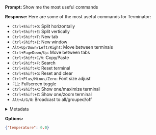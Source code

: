 **Prompt:**
Show me the most useful commands

**Response:**
Here are some of the most useful commands for Terminator:

- `Ctrl+Shift+O`: Split horizontally
- `Ctrl+Shift+E`: Split vertically
- `Ctrl+Shift+T`: New tab
- `Ctrl+Shift+I`: New window
- `Alt+Up/Down/Left/Right`: Move between terminals
- `Ctrl+PageDown/Up`: Move between tabs
- `Ctrl+Shift+C/V`: Copy/Paste
- `Ctrl+Shift+F`: Search
- `Ctrl+Shift+R`: Reset terminal
- `Ctrl+Shift+G`: Reset and clear
- `Ctrl+Plus/Minus/Zero`: Font size adjust
- `F11`: Fullscreen toggle
- `Ctrl+Shift+X`: Show one/maximize terminal
- `Ctrl+Shift+Z`: Show one/zoom terminal
- `Alt+A/G/O`: Broadcast to all/grouped/off

<details><summary>Metadata</summary>

- Duration: 10181 ms
- Datetime: 2023-11-17T19:17:02.538038
- Model: gpt-4-1106-preview

</details>

**Options:**
```json
{"temperature": 0.0}
```


